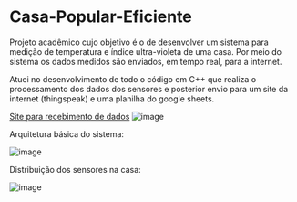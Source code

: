 # Casa-Popular-Eficiente

Projeto acadêmico cujo objetivo é o de desenvolver um sistema para medição de temperatura e índice
ultra-violeta de uma casa. Por meio do sistema os dados medidos são enviados, em tempo real, para a internet.

Atuei no desenvolvimento de todo o código em C++ que realiza o processamento dos dados dos sensores e posterior envio para um site da internet (thingspeak) e uma planilha do google sheets.

[Site para recebimento de dados](https://thingspeak.com/channels/961582)
![image](https://user-images.githubusercontent.com/103076610/204000111-496f231b-b38a-462a-98de-83cad9eeeb56.png)

Arquitetura básica do sistema:

![image](https://user-images.githubusercontent.com/103076610/204000359-1e2a0543-9ed9-4211-a77c-29c23ef922fd.png)

Distribuição dos sensores na casa:

![image](https://user-images.githubusercontent.com/103076610/204000462-54f87a1e-27ab-49ff-ac8d-91a67616d512.png)
